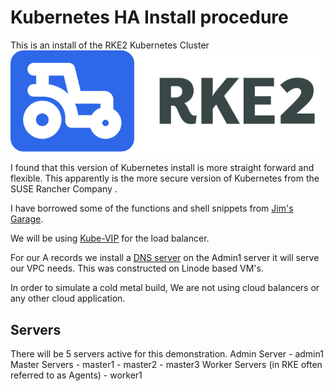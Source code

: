 # Kubernetes HA Install procedure

This is an install of the RKE2 Kubernetes Cluster
![RKE2 Logo](/assets/img/rke2.svg)


I found that this version of Kubernetes install is more straight forward
and flexible.  This apparently is the more secure version of Kubernetes from the SUSE Rancher Company .

I have borrowed some of the functions and shell snippets from [Jim's Garage](https://youtube.com/@jims-garage).

We will be using [Kube-VIP](https://kube-vip.io/docs/)  for the load balancer.

For our A records we install a [DNS server](https://technitium.com/dns/) on the Admin1 server it will serve our VPC needs. This was constructed on 
Linode based VM's.

In order to simulate a cold metal build, We are not using cloud balancers or any other cloud application.

## Servers

There will be 5 servers active for this demonstration.
Admin Server 
    - admin1
Master Servers 
    - master1
    - master2
    - master3
Worker Servers (in RKE often referred to as Agents) 
    - worker1



